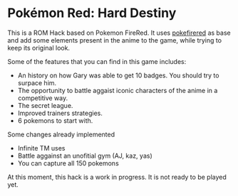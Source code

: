 # Pokémon Red: Hard Destiny

This is a ROM Hack based on Pokemon FireRed. It uses [pokefirered](https://github.com/pret/pokefirered) as base and add some elements present in the anime to the game, while trying to keep its original look.

Some of the features that you can find in this game includes:
* An history on how Gary was able to get 10 badges. You should try to surpace him.
* The opportunity to battle aggaist iconic characters of the anime in a competitive way.
* The secret league.
* Improved trainers strategies.
* 6 pokemons to start with.

Some changes already implemented
* Infinite TM uses
* Battle aggainst an unofitial gym (AJ, kaz, yas)
* You can capture all 150 pokemons

At this moment, this hack is a work in progress. It is not ready to be played yet.
